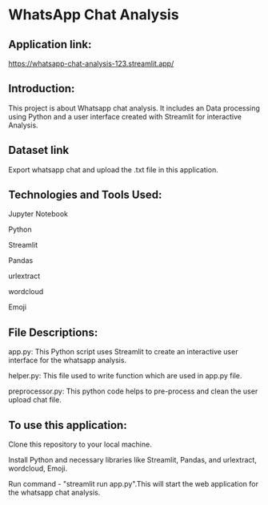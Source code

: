 # WhatsApp Chat Analysis

## Application link: 
https://whatsapp-chat-analysis-123.streamlit.app/

## Introduction:
This project is about Whatsapp chat analysis. It includes an Data processing using Python and a user interface created with Streamlit for interactive Analysis.

## Dataset link
Export whatsapp chat and upload the .txt file in this application.

## Technologies and Tools Used:
Jupyter Notebook

Python

Streamlit

Pandas

urlextract

wordcloud

Emoji

## File Descriptions:
app.py: This Python script uses Streamlit to create an interactive user interface for the whatsapp analysis.

helper.py: This file used to write function which are used in app.py file.

preprocessor.py: This python code helps to pre-process and clean the user upload chat file.

## To use this application:
Clone this repository to your local machine.

Install Python and necessary libraries like Streamlit, Pandas, and urlextract, wordcloud, Emoji.

Run command - "streamlit run app.py".This will start the web application for the whatsapp chat analysis.
